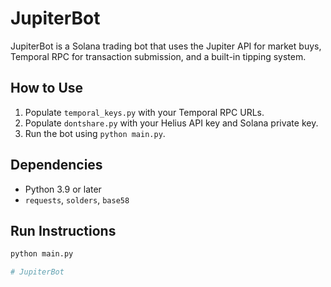 # JupiterBot

JupiterBot is a Solana trading bot that uses the Jupiter API for market buys, Temporal RPC for transaction submission, and a built-in tipping system.

## How to Use
1. Populate `temporal_keys.py` with your Temporal RPC URLs.
2. Populate `dontshare.py` with your Helius API key and Solana private key.
3. Run the bot using `python main.py`.

## Dependencies
- Python 3.9 or later
- `requests`, `solders`, `base58`

## Run Instructions
```bash
python main.py

# JupiterBot
